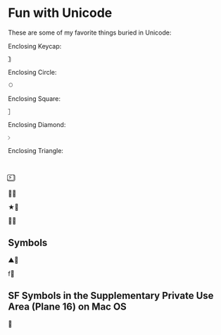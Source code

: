 # Fun with Unicode

These are some of my favorite things buried in Unicode:

Enclosing Keycap:
```
⃣
```

Enclosing Circle:
```
⃝
```

Enclosing Square:
```
⃞
```

Enclosing Diamond:
```
⃟
```

Enclosing Triangle:
```
⃤
```

⚡️⃣

☁⃣

★⃣

彡⃣

## Symbols

▲⃣

f⃣

## SF Symbols in the Supplementary Private Use Area (Plane 16) on Mac OS

􀟒
